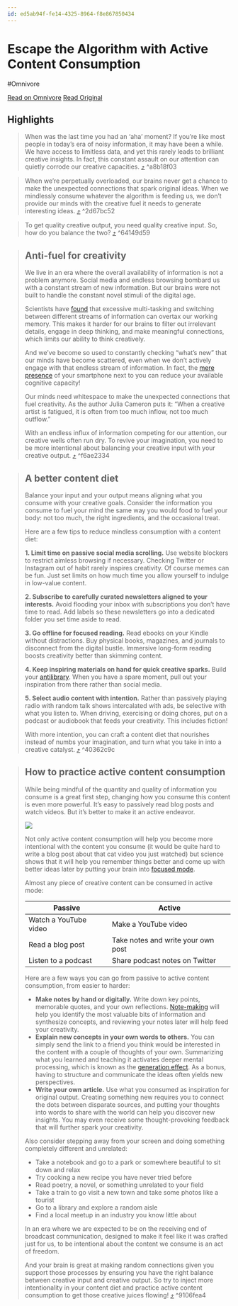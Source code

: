 ```yaml
---
id: ed5ab94f-fe14-4325-8964-f8e867850434
---
```


# Escape the Algorithm with Active Content Consumption
#Omnivore

[Read on Omnivore](https://omnivore.app/me/escape-the-algorithm-with-active-content-consumption-18dfe1ebde9)
[Read Original](https://nesslabs.com/creative-input-output-active-content-consumption)

## Highlights

> When was the last time you had an ‘aha’ moment? If you’re like most people in today’s era of noisy information, it may have been a while. We have access to limitless data, and yet this rarely leads to brilliant creative insights. In fact, this constant assault on our attention can quietly corrode our creative capacities. [⤴️](https://omnivore.app/me/escape-the-algorithm-with-active-content-consumption-18dfe1ebde9#a8b18f03-8654-40d2-b35a-18eda72a6394)  ^a8b18f03

> When we’re perpetually overloaded, our brains never get a chance to make the unexpected connections that spark original ideas. When we mindlessly consume whatever the algorithm is feeding us, we don’t provide our minds with the creative fuel it needs to generate interesting ideas. [⤴️](https://omnivore.app/me/escape-the-algorithm-with-active-content-consumption-18dfe1ebde9#2d67bc52-eb26-4866-834b-8ffca096afb3)  ^2d67bc52

> To get quality creative output, you need quality creative input. So, how do you balance the two? [⤴️](https://omnivore.app/me/escape-the-algorithm-with-active-content-consumption-18dfe1ebde9#64149d59-b333-42c6-8b58-585c67fd0f72)  ^64149d59

> ## Anti-fuel for creativity
> 
> We live in an era where the overall availability of information is not a problem anymore. Social media and endless browsing bombard us with a constant stream of new information. But our brains were not built to handle the constant novel stimuli of the digital age.
> 
> Scientists have [found](https://www.pnas.org/doi/10.1073/pnas.0903620106) that excessive multi-tasking and switching between different streams of information can overtax our working memory. This makes it harder for our brains to filter out irrelevant details, engage in deep thinking, and make meaningful connections, which limits our ability to think creatively.
> 
> And we’ve become so used to constantly checking “what’s new” that our minds have become scattered, even when we don’t actively engage with that endless stream of information. In fact, the [mere presence](https://www.journals.uchicago.edu/doi/full/10.1086/691462) of your smartphone next to you can reduce your available cognitive capacity!
> 
> Our minds need whitespace to make the unexpected connections that fuel creativity. As the author Julia Cameron puts it: “When a creative artist is fatigued, it is often from too much inflow, not too much outflow.”
> 
> With an endless influx of information competing for our attention, our creative wells often run dry. To revive your imagination, you need to be more intentional about balancing your creative input with your creative output. [⤴️](https://omnivore.app/me/escape-the-algorithm-with-active-content-consumption-18dfe1ebde9#f6ae2334-20f7-4f40-8ad9-b027be944232)  ^f6ae2334

> ## A better content diet
> 
> Balance your input and your output means aligning what you consume with your creative goals. Consider the information you consume to fuel your mind the same way you would food to fuel your body: not too much, the right ingredients, and the occasional treat.
> 
> Here are a few tips to reduce mindless consumption with a content diet:
> 
> **1\. Limit time on passive social media scrolling.** Use website blockers to restrict aimless browsing if necessary. Checking Twitter or Instagram out of habit rarely inspires creativity. Of course memes can be fun. Just set limits on how much time you allow yourself to indulge in low-value content.
> 
> **2\. Subscribe to carefully curated newsletters aligned to your interests.** Avoid flooding your inbox with subscriptions you don’t have time to read. Add labels so these newsletters go into a dedicated folder you set time aside to read.
> 
> **3\. Go offline for focused reading.** Read ebooks on your Kindle without distractions. Buy physical books, magazines, and journals to disconnect from the digital bustle. Immersive long-form reading boosts creativity better than skimming content.
> 
> **4\. Keep inspiring materials on hand for quick creative sparks.** Build your [antilibrary](https://nesslabs.com/antilibrary). When you have a spare moment, pull out your inspiration from there rather than social media.
> 
> **5\. Select audio content with intention.** Rather than passively playing radio with random talk shows intercalated with ads, be selective with what you listen to. When driving, exercising or doing chores, put on a podcast or audiobook that feeds your creativity. This includes fiction!
> 
> With more intention, you can craft a content diet that nourishes instead of numbs your imagination, and turn what you take in into a creative catalyst. [⤴️](https://omnivore.app/me/escape-the-algorithm-with-active-content-consumption-18dfe1ebde9#40362c9c-0ef3-48bd-b4b6-15e0af7daed9)  ^40362c9c

> ## How to practice active content consumption
> 
> While being mindful of the quantity and quality of information you consume is a great first step, changing how you consume this content is even more powerful. It’s easy to passively read blog posts and watch videos. But it’s better to make it an active endeavor.
> 
> ![](https://proxy-prod.omnivore-image-cache.app/1024x575,sL2_oQI5b0HD9TIllmz4tqO5P70Wy8w8RZkU6dJj0nZA/https://nesslabs.com/wp-content/uploads/2023/11/active-input-creative-output-illustration-1024x575.png)
> 
> Not only active content consumption will help you become more intentional with the content you consume (it would be quite hard to write a blog post about that cat video you just watched) but science shows that it will help you remember things better and come up with better ideas later by putting your brain into [focused mode](https://nesslabs.com/learning-how-to-learn).
> 
> Almost any piece of creative content can be consumed in active mode:
> 
> | **Passive**           | **Active**                         |
> | --------------------- | ---------------------------------- |
> | Watch a YouTube video | Make a YouTube video               |
> | Read a blog post      | Take notes and write your own post |
> | Listen to a podcast   | Share podcast notes on Twitter     |
> 
> Here are a few ways you can go from passive to active content consumption, from easier to harder:
> 
> * **Make notes by hand or digitally.** Write down key points, memorable quotes, and your own reflections. [Note-making](https://nesslabs.com/from-note-taking-to-note-making) will help you identify the most valuable bits of information and synthesize concepts, and reviewing your notes later will help feed your creativity.
> * **Explain new concepts in your own words to others.** You can simply send the link to a friend you think would be interested in the content with a couple of thoughts of your own. Summarizing what you learned and teaching it activates deeper mental processing, which is known as the [generation effect](https://nesslabs.com/generation-effect). As a bonus, having to structure and communicate the ideas often yields new perspectives.
> * **Write your own article.** Use what you consumed as inspiration for original output. Creating something new requires you to connect the dots between disparate sources, and putting your thoughts into words to share with the world can help you discover new insights. You may even receive some thought-provoking feedback that will further spark your creativity.
> 
> Also consider stepping away from your screen and doing something completely different and unrelated:
> 
> * Take a notebook and go to a park or somewhere beautiful to sit down and relax
> * Try cooking a new recipe you have never tried before
> * Read poetry, a novel, or something unrelated to your field
> * Take a train to go visit a new town and take some photos like a tourist
> * Go to a library and explore a random aisle
> * Find a local meetup in an industry you know little about
> 
> In an era where we are expected to be on the receiving end of broadcast communication, designed to make it feel like it was crafted just for us, to be intentional about the content we consume is an act of freedom.
> 
> And your brain is great at making random connections given you support those processes by ensuring you have the right balance between creative input and creative output. So try to inject more intentionality in your content diet and practice active content consumption to get those creative juices flowing! [⤴️](https://omnivore.app/me/escape-the-algorithm-with-active-content-consumption-18dfe1ebde9#9106fea4-0a70-4f87-8f85-99b573a4990a)  ^9106fea4

